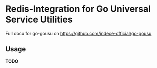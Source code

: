 # Redis-Integration for Go Universal Service Utilities

Full docu for go-gousu on https://github.com/indece-official/go-gousu

## Usage
**TODO**